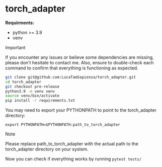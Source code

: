 # torch_adapter

**Requirments:**
- python >= 3.9
- venv

> [!IMPORTANT]
> If you encounter any issues or believe some dependencies are missing, please don't hesitate to contact me. Also, ensure to double-check each command to confirm that everything is functioning as expected.
```sh
git clone git@github.com:LucaTamSapienza/torch_adapter.git
cd torch_adapter
git checkout pre-release
python3.9 -m venv venv
source venv/bin/activate
pip install -r requirements.txt
```

You may need to export your PYTHONPATH to point to the torch_adapter directory:


```
export PYTHONPATH=$PYTHONPATH:path_to_torch_adapter
```

> [!NOTE]
> Please replace path_to_torch_adapter with the actual path to the torch_adapter directory on your system.

Now you can check if everything works by running `pytest tests/`
